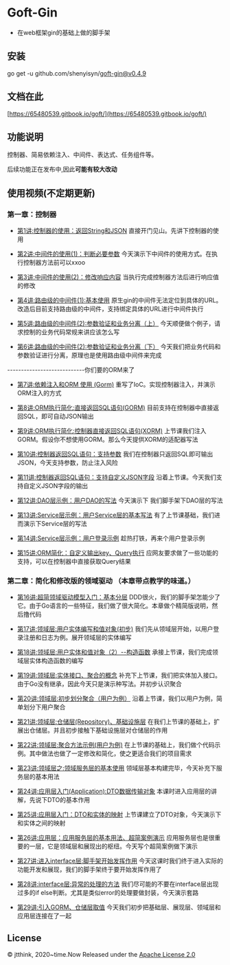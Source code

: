 # Goft-Gin
* 在web框架gin的基础上做的脚手架

## 安装
go get -u github.com/shenyisyn/goft-gin@v0.4.9

## 文档在此
[https://65480539.gitbook.io/goft/](https://65480539.gitbook.io/goft/)

## 功能说明
 控制器、简易依赖注入、中间件、表达式、任务组件等。
 
 后续功能正在发布中,因此**可能有较大改动**
## 使用视频(不定期更新)
### 第一章：控制器
* [第1讲:控制器的使用：返回String和JSON](http://www.jtthink.com/course/play/2784)
直接开门见山。先讲下控制器的使用

* [第2讲:中间件的使用(1)：判断必要参数](http://www.jtthink.com/course/play/2785)
今天演示下中间件的使用方式。在执行控制器方法前可以xxoo

* [第3讲:中间件的使用(2)：修改响应内容](http://www.jtthink.com/course/play/2786)
当执行完成控制器方法后进行响应值的修改

* [第4讲:路由级的中间件(1):基本使用](http://www.jtthink.com/course/play/2787)
原生gin的中间件无法定位到具体的URL。改造后目前支持路由级的中间件，支持绑定具体的URL进行中间件执行

* [第5讲:路由级的中间件(2):参数验证和业务分离（上）](http://www.jtthink.com/course/play/2797)
今天顺便做个例子，请求控制的业务代码常规来讲应该怎么写

* [第6讲:路由级的中间件(2):参数验证和业务分离（下）](http://www.jtthink.com/course/play/2798)
今天我们把业务代码和参数验证进行分离，原理也是使用路由级中间件来完成

----------------------------你们要的ORM来了
* [第7讲:依赖注入和ORM 使用 (Gorm)](http://www.jtthink.com/course/play/2799)
重写了IoC。实现控制器注入，并演示ORM注入的方式

* [第8讲:ORM执行简化:直接返回SQL语句(GORM)](http://www.jtthink.com/course/play/2829)
目前支持在控制器中直接返回SQL，即可自动JSON输出

* [第9讲:ORM执行简化:控制器直接返回SQL语句(XORM)](http://www.jtthink.com/course/play/2830)
上节课我们注入GORM。假设你不想使用GORM。那么今天提供XORM的适配器写法

* [第10讲:控制器返回SQL语句：支持参数](http://www.jtthink.com/course/play/2843)
我们在控制器只返回SQL即可输出JSON，今天支持参数，防止注入风险

* [第11讲:控制器返回SQL语句：支持自定义JSON字段](http://www.jtthink.com/course/play/2844)
沿着上节课。今天我们支持自定义JSON字段的输出

* [第12讲:DAO层示例：用户DAO的写法](https://www.jtthink.com/course/play/2846)
今天演示下 我们脚手架下DAO层的写法

* [第13讲:Service层示例：用户Service层的基本写法](https://www.jtthink.com/course/play/2871)
有了上节课基础，我们进而演示下Service层的写法

* [第14讲:Service层示例：用户登录示例](https://www.jtthink.com/course/play/2872)
趁热打铁，再来个用户登录示例

* [第15讲:ORM简化：自定义输出key、Query执行](https://www.jtthink.com/course/play/2873)
应网友要求做了一些功能的支持，可以在控制器中直接获取Query结果 

### 第二章：简化和修改版的领域驱动 （本章带点教学的味道。）
* [第16讲:超简领域驱动模型入门：基本分层](https://www.jtthink.com/course/play/2905)
DDD很火，我们的脚手架怎能少了它。由于Go语言的一些特征，我们做了很大简化。本章做个精简版说明，然后撸代码

* [第17讲:领域层:用户实体编写和值对象(初步)](https://www.jtthink.com/course/play/2906)
我们先从领域层开始，以用户登录注册和日志为例。展开领域层的实体编写

* [第18讲:领域层:用户实体和值对象（2）--构造函数](https://www.jtthink.com/course/play/2907)
承接上节课，我们完成领域层实体构造函数的编写

* [第19讲:领域层:实体接口、聚合的概念](https://www.jtthink.com/course/play/2908)
补充下上节课，我们把实体加入接口。由于Go没有继承，因此今天只是演示种写法。并初步认识聚合

* [第20讲:领域层:初步划分聚合（用户为例）](https://www.jtthink.com/course/play/2926)
沿着上节课，我们以用户为例，简单划分下用户聚合

* [第21讲:领域层:仓储层(Repository)、基础设施层](https://www.jtthink.com/course/play/2927)
在我们上节课的基础上，扩展出仓储层。并且初步接触下基础设施层对仓储层的作用

* [第22讲:领域层:聚合方法示例(用户为例)](https://www.jtthink.com/course/play/2928)
在上节课的基础上，我们做个代码示例。其中做法也做了一定修改和简化，使之更适合我们的项目需求

* [第23讲:领域层之:领域服务层的基本使用](https://www.jtthink.com/course/play/2929)
领域层基本构建完毕，今天补充下服务层的基本用法

* [第24讲:应用层入门(Application):DTO数据传输对象](https://www.jtthink.com/course/play/2961)
本课时进入应用层的讲解，先说下DTO的基本作用

* [第25讲:应用层入门：DTO和实体的映射](https://www.jtthink.com/course/play/2962)
上节课建立了DTO对象，今天演示下和实体之间的映射

* [第26讲:应用层：应用服务层的基本用法、超简案例演示](https://www.jtthink.com/course/play/2963)
应用服务层也是很重要的一层，它是领域层和展现出的枢纽。今天写个超简案例做下演示

* [第27讲:进入interface层:脚手架开始发挥作用](https://www.jtthink.com/course/play/2964)
今天这课时我们终于进入实际的功能开发和展现，我们的脚手架终于要开始发挥作用了

* [第28讲:interface层:异常的处理的方法](https://www.jtthink.com/course/play/2982)
我们尽可能的不要在interface层出现过多的if else判断。尤其是类似error的处理要做封装，今天演示套路

* [第29讲:引入GORM、仓储层取值](https://www.jtthink.com/course/play/2983)
今天我们初步把基础层、展现层、领域层和应用层连接在了一起
## License
© jtthink, 2020~time.Now
Released under the [Apache License 2.0](https://github.com/shenyisyn/goft-gin/blob/master/LICENSE)
